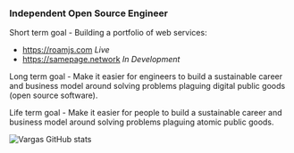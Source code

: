 ### Independent Open Source Engineer

Short term goal - Building a portfolio of web services:

- https://roamjs.com  _Live_
- https://samepage.network _In Development_

Long term goal - Make it easier for engineers to build a sustainable career and business model around solving problems plaguing digital public goods (open source software).

Life term goal - Make it easier for people to build a sustainable career and business model around solving problems plaguing atomic public goods.

![Vargas GitHub stats](https://github-readme-stats.vercel.app/api?username=dvargas92495&show_icons=true&count_private=true&hide_border=true)
